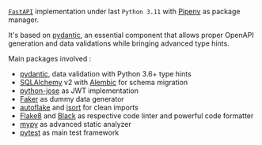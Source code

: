 [`FastAPI`](https://fastapi.tiangolo.com/) implementation under last `Python 3.11` with [Pipenv](https://pypi.org/project/pipenv/) as package manager.

It's based on [pydantic](https://pydantic-docs.helpmanual.io/), an essential component that allows proper OpenAPI generation and data validations while bringing advanced type hints.

Main packages involved :

* [pydantic](https://pydantic-docs.helpmanual.io/), data validation with Python 3.6+ type hints
* [SQLAlchemy](https://www.sqlalchemy.org/) v2 with [Alembic](https://alembic.sqlalchemy.org/en/latest/) for schema migration
* [python-jose](https://github.com/mpdavis/python-jose) as JWT implementation
* [Faker](https://faker.readthedocs.io/en/master/) as dummy data generator
* [autoflake](https://pypi.org/project/autoflake/) and [isort](https://pycqa.github.io/isort/) for clean imports
* [Flake8](https://flake8.pycqa.org/en/latest/) and [Black](https://black.readthedocs.io/en/stable/) as respective code linter and powerful code formatter
* [mypy](http://mypy-lang.org/) as advanced static analyzer
* [pytest](https://docs.pytest.org) as main test framework
